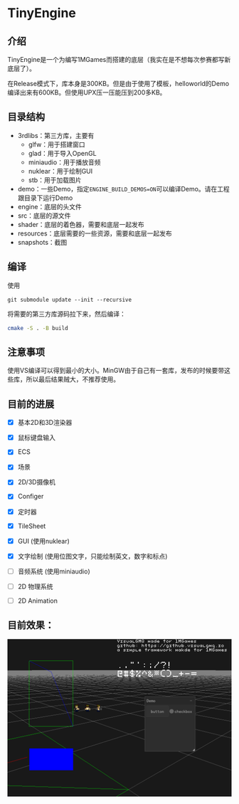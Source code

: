# TinyEngine

## 介绍

TinyEngine是一个为编写1MGames而搭建的底层（我实在是不想每次参赛都写新底层了）。

在Release模式下，库本身是300KB。但是由于使用了模板，helloworld的Demo编译出来有600KB。但使用UPX压一压能压到200多KB。

## 目录结构

* 3rdlibs：第三方库，主要有
  * glfw：用于搭建窗口
  * glad：用于导入OpenGL
  * miniaudio：用于播放音频
  * nuklear：用于绘制GUI
  * stb：用于加载图片
* demo：一些Demo，指定`ENGINE_BUILD_DEMOS=ON`可以编译Demo。请在工程跟目录下运行Demo
* engine：底层的头文件
* src：底层的源文件
* shader：底层的着色器，需要和底层一起发布
* resources：底层需要的一些资源，需要和底层一起发布
* snapshots：截图

## 编译

使用

```git
git submodule update --init --recursive
```

将需要的第三方库源码拉下来，然后编译：

```bash
cmake -S . -B build
```

## 注意事项

使用VS编译可以得到最小的大小。MinGW由于自己有一套库，发布的时候要带这些库，所以最后结果贼大，不推荐使用。

## 目前的进展

* [x] 基本2D和3D渲染器
* [x] 鼠标键盘输入
* [x] ECS
* [x] 场景
* [x] 2D/3D摄像机
* [x] Configer
* [x] 定时器
* [x] TileSheet
* [x] GUI (使用nuklear)
* [x] 文字绘制 (使用位图文字，只能绘制英文，数字和标点)
* [ ] 音频系统 (使用miniaudio)
* [ ] 2D 物理系统
* [ ] 2D Animation


## 目前效果：

![snapshots](./snapshots/snapshot.png)
